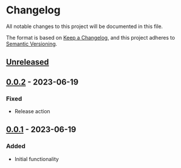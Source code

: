 # Changelog
All notable changes to this project will be documented in this file.

The format is based on [Keep a Changelog](https://keepachangelog.com/en/1.0.0/), and this project adheres to [Semantic Versioning](https://semver.org/spec/v2.0.0.html).

## [Unreleased]

## [0.0.2] - 2023-06-19
### Fixed
- Release action

## [0.0.1] - 2023-06-19
### Added
- Initial functionality

[Unreleased]: https://github.com/astanziola/basil/compare/0.0.2...master
[0.0.2]: https://github.com/astanziola/basil/compare/0.0.1...0.0.2
[0.0.1]: https://github.com/astanziola/basil/tree/0.0.1

